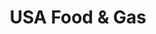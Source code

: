 ---
title: "USA Food & Gas"
url: /northglenn/usa-food-und-gas-east-112th-avenue/
shop: Lebensmittel
---